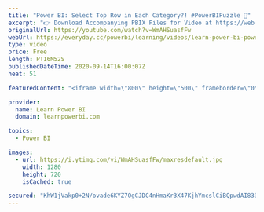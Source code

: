 ```yaml
---
title: "Power BI: Select Top Row in Each Category?! #PowerBIPuzzle 🤔"
excerpt: "👉 Download Accompanying PBIX Files for Video at https://web.learnpowerbi.com/download/ 00:00 Outline Problem & Approach 02:26 Solution 1: Thought Process 05:08 Solution 1: Steps 10:50 Solution 2: Thought Process (Use a Tie-Breaker) 12:20 Solution 2: Steps  Let me show you how you can select the “Top"
originalUrl: https://youtube.com/watch?v=WmAHSuasfFw
webUrl: https://everyday.cc/powerbi/learning/videos/learn-power-bi-power-bi-select-top-row-in-each-category-powerbipuzzle-/
type: video
price: Free
length: PT16M52S
publishedDateTime: 2020-09-14T16:00:07Z
heat: 51

featuredContent: "<iframe width=\"800\" height=\"500\" frameborder=\"0\" src=\"https://www.youtube.com/embed/WmAHSuasfFw\" allow=\"accelerometer; autoplay; encrypted-media; gyroscope; picture-in-picture\" allowfullscreen></iframe>"

provider:
  name: Learn Power BI
  domain: learnpowerbi.com

topics:
  - Power BI

images:
  - url: https://i.ytimg.com/vi/WmAHSuasfFw/maxresdefault.jpg
    width: 1280
    height: 720
    isCached: true

secured: "KhW1jVakp0+2N/ovade6KYZ7OgCJDC4nHmaKr3X47KjhYmcslCiBQpwdAI83DrVspS5SZjKVGAmt06wdIQWEVPDFOxphrU3GlhvKmDTwGe6MBJZMzMXEjMCu2UATjnxsps7hw4RiCRK1ODxVjmNWIHfc3o+HV/G0CNmeVwq2DyFFqBZWDo/t4AqLFve26lM+IeYqE2IxKShox+YY8ZREbClL8Y9in3Q/iEAa0622O/2fYozvFkyBku5xoZYs9CG5Cy5Kt3zWF8vc5deqven01JxBDaA4S9BoERjZqjg7HrAq748DNrL04uGsyG5HVsRbVr/l9wPW/CMzavtCdv6ClW34vfsaQKkxFdhXAbDx3YvTHYyFJTHrnQY2Cl5YqYTNRW3Ck6HWsKHUhqrzwL3hgLS7jVY28Nv+ne+PnhZxtK0=;7274ORW/LL1L2TOXA3JCug=="
---
```


